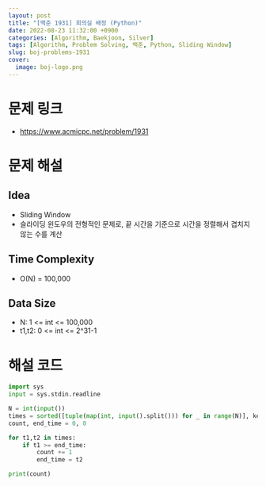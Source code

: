 ```yaml
---
layout: post
title: "[백준 1931] 회의실 배정 (Python)"
date: 2022-08-23 11:32:00 +0900
categories: [Algorithm, Baekjoon, Silver]
tags: [Algorithm, Problem Solving, 백준, Python, Sliding Window]
slug: boj-problems-1931
cover:
  image: boj-logo.png
---
```


# 문제 링크
- https://www.acmicpc.net/problem/1931

# 문제 해설

## Idea
- Sliding Window
- 슬라이딩 윈도우의 전형적인 문제로, 끝 시간을 기준으로 시간을 정렬해서 겹치지 않는 수를 계산

## Time Complexity
- O(N) = 100,000

## Data Size
- N: 1 <= int <= 100,000
- t1,t2: 0 <= int <= 2^31-1

# 해설 코드

```python
import sys
input = sys.stdin.readline

N = int(input())
times = sorted([tuple(map(int, input().split())) for _ in range(N)], key=lambda x: [x[1],x[0]])
count, end_time = 0, 0

for t1,t2 in times:
    if t1 >= end_time:
        count += 1
        end_time = t2

print(count)
```